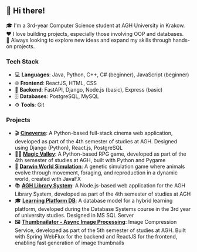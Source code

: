 ## 👋 Hi there!  
🎓 I'm a 3rd-year Computer Science student at AGH University in Krakow.  
❤️ I love building projects, especially those involving OOP and databases.  
🚀 Always looking to explore new ideas and expand my skills through hands-on projects.

### Tech Stack  
- 💻 **Languages**: Java, Python, C++, C# (beginner), JavaScript (beginner)  
- 🌐 **Frontend**: ReactJS, HTML, CSS  
- 🔧 **Backend**: FastAPI, Django, Node.js (basic), Express (basic)  
- 🗄 **Databases**: PostgreSQL, MySQL  
- ⚙️ **Tools**: Git

### Projects

- 🎬 [**Cineverse**](https://github.com/skochv04/Cineverse): A Python-based full-stack cinema web application, developed as part of the 4th semester of studies at AGH. Designed using Django (Python), React.js, PostgreSQL  
- 🧙‍♂️ [**Magic Valley**](https://github.com/skochv04/rpg-python-game): A Python-based RPG game, developed as part of the 4th semester of studies at AGH, built with Python and Pygame  
- 🧬 [**Darwin World Simulation**](https://github.com/skochv04/darwin-world-simulation): A genetic simulation game where animals evolve through movement, foraging, and reproduction in a dynamic world, created with JavaFX  
- 📚 [**AGH Library System**](https://github.com/skochv04/rpg-python-game): A Node.js-based web application for the AGH Library System, developed as part of the 4th semester of studies at AGH  
- 🎓 [**Learning Platform DB**](https://github.com/skochv04/rpg-python-game): A database model for a hybrid learning platform, developed during the Database Systems course in the 3rd year of university studies. Designed in MS SQL Server  
- 🖼️ [**Thumbnailator - Async Image Processing**](https://github.com/skochv04/rpg-python-game): Image Compression Service, developed as part of the 5th semester of studies at AGH. Built with Spring WebFlux for the backend and ReactJS for the frontend, enabling fast generation of image thumbnails  
